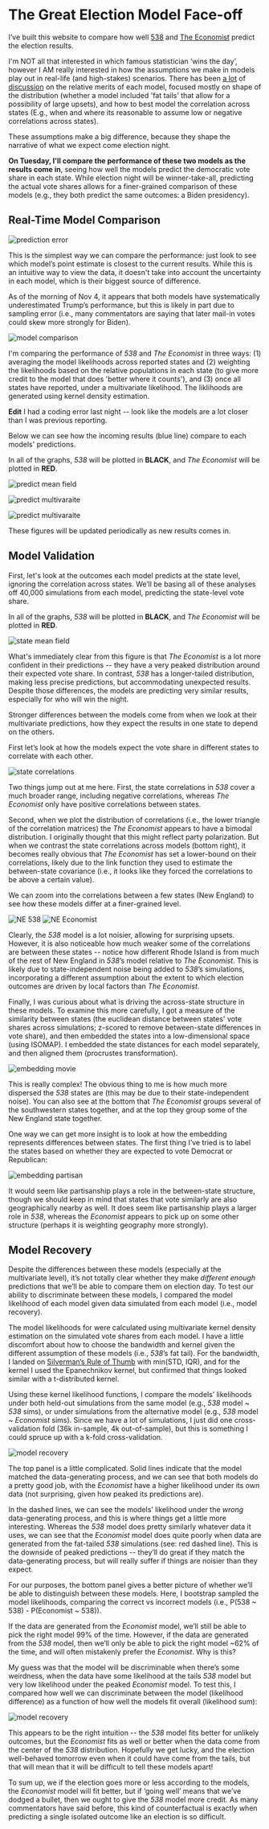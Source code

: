 # The Great Election Model Face-off

I’ve built this website to compare how well [538](https://projects.fivethirtyeight.com/2020-election-forecast) and [The Economist](https://projects.economist.com/us-2020-forecast/president) predict the election results. 

I'm NOT all that interested in which famous statistician ‘wins the day’, however I AM really interested in how the assumptions we make in models play out in real-life (and high-stakes) scenarios. There has been [a lot](https://statmodeling.stat.columbia.edu/2020/11/02/so-whats-with-that-claim-that-biden-has-a-96-chance-of-winning-some-thoughts-with-josh-miller/) of [discussion](https://statmodeling.stat.columbia.edu/2020/10/24/reverse-engineering-the-problematic-tail-behavior-of-the-fivethirtyeight-presidential-election-forecast/) on the relative merits of each model, focused mostly on shape of the distribution (whether a model included 'fat tails' that allow for a possibility of large upsets), and how to best model the correlation across states (E.g., when and where its reasonable to assume low or negative correlations across states). 

These assumptions make a big difference, because they shape the narrative of what we expect come election night.

**On Tuesday, I'll compare the performance of these two models as the results come in**, seeing how well the models predict the democratic vote share in each state. While election night will be winner-take-all, predicting the actual vote shares allows for a finer-grained comparison of these models (e.g., they both predict the same outcomes: a Biden presidency).


Real-Time Model Comparison
------------


![prediction error](/figures/predError.png)

This is the simplest way we can compare the performance: just look to see which model’s point estimate is closest to the current results. While this is an intuitive way to view the data, it doesn't take into account the uncertainty in each model, which is their biggest source of difference.

As of the morning of Nov 4, it appears that both models have systematically underestimated Trump’s performance, but this is likely in part due to sampling error (i.e., many commentators are saying that later mail-in votes could skew more strongly for Biden). 



![model comparison](/figures/modelComparison_2.png)


I'm comparing the performance of *538* and *The Economist* in three ways: (1) averaging the model likelihoods across reported states and (2) weighting the likelihoods based on the relative populations in each state (to give more credit to the model that does 'better where it counts'), and (3) once all states have reported, under a multivariate likelihood. The liklihoods are generated using kernel density estimation.

**Edit** I had a coding error last night -- look like the models are a lot closer than I was previous reporting.


Below we can see how the incoming results (blue line) compare to each models' predictions.

In all of the graphs, *538* will be plotted in **BLACK**, and *The Economist* will be plotted in **RED**.


![predict mean field](/figures/pred_meanfield.png)


![predict multivaraite](/figures/MVcompare_Atl.png)

![predict multivaraite](/figures/MVcompare_SW.png)


These figures will be updated periodically as new results comes in.






Model Validation
------------

First, let's look at the outcomes each model predicts at the state level, ignoring the correlation across states. We’ll be basing all of these analyses off 40,000 simulations from each model, predicting the state-level vote share. 

In all of the graphs, *538* will be plotted in **BLACK**, and *The Economist* will be plotted in **RED**.

![state mean field](/figures/meanfield.png)

What's immediately clear from this figure is that *The Economist* is a lot more confident in their predictions -- they have a very peaked distribution around their expected vote share. In contrast, *538* has a longer-tailed distribution, making less precise predictions, but accommodating unexpected results. Despite those differences, the models are predicting very similar results, especially for who will win the night.

Stronger differences between the models come from when we look at their multivariate predictions, how they expect the results in one state to depend on the others.

First let’s look at how the models expect the vote share in different states to correlate with each other.

![state correlations](/figures/corrplots.png)

Two things jump out at me here. First, the state correlations in *538* cover a much broader range, including negative correlations, whereas *The Economist* only have positive correlations between states. 

Second, when we plot the distribution of correlations (i.e., the lower triangle of the correlation matrices) the *The Economist* appears to have a bimodal distribution. I originally thought that this might reflect party polarization. But when we contrast the state correlations across models (bottom right), it becomes really obvious that *The Economist* has set a lower-bound on their correlations, likely due to the link function they used to estimate the between-state covariance (i.e., it looks like they forced the correlations to be above a certain value).


We can zoom into the correlations between a few states (New England) to see how these models differ at a finer-grained level.

![NE 538](/figures/compareMulti_538.png) 
![NE Economist](/figures/compareMulti_Econ.png)

Clearly, the *538* model is a lot noisier, allowing for surprising upsets. However, it is also noticeable how much weaker some of the correlations are between these states -- notice how different Rhode Island is from much of the rest of New England in *538*’s model relative to *The Economist*. This is likely due to state-independent noise being added to *538*’s simulations, incorporating a different assumption about the extent to which election outcomes are driven by local factors than *The Economist*.

Finally, I was curious about what is driving the across-state structure in these models. To examine this more carefully, I got a measure of the similarity between states (the euclidean distance between states' vote shares across simulations; z-scored to remove between-state differences in vote share), and then embedded the states into a low-dimensional space (using ISOMAP). I embedded the state distances for each model separately, and then aligned them (procrustes transformation).

![embedding movie](/figures/embedVid.gif) 

This is really complex! The obvious thing to me is how much more dispersed the *538* states are (this may be due to their state-independent noise). You can also see at the bottom that *The Economist* groups several of the southwestern states together, and at the top they group some of the New England state together. 

One way we can get more insight is to look at how the embedding represents differences between states. The first thing I’ve tried is to label the states based on whether they are expected to vote Democrat or Republican:

![embedding partisan](/figures/embed.png) 

It would seem like partisanship plays a role in the between-state structure, though we should keep in mind that states that vote similarly are also geographically nearby as well. It does seem like partisanship plays a larger role in *538*, whereas the *Economist* appears to pick up on some other structure (perhaps it is weighting geography more strongly). 



Model Recovery
--------------

Despite the differences between these models (especially at the multivariate level), it’s not totally clear whether they make *different enough* predictions that we’ll be able to compare them on election day. To test our ability to discriminate between these models, I compared the model likelihood of each model given data simulated from each model (i.e., model recovery). 

The model likelihoods for were calculated using multivariate kernel density estimation on the simulated vote shares from each model. I have a little discomfort about how to choose the bandwidth and kernel given the different assumption of these models (i.e., *538*’s fat tail). For the bandwidth, I landed on [Silverman’s Rule of Thumb](https://en.wikipedia.org/wiki/Kernel_density_estimation#A_rule-of-thumb_bandwidth_estimator) with min(STD, IQR), and for the kernel I used the Epanechnikov kernel, but confirmed that things looked similar with a t-distributed kernel.

Using these kernel likelihood functions, I compare the models’ likelihoods under both held-out simulations from the same model (e.g., *538* model ~ *538* sims), or under simulations from the alternative model (e.g., *538* model ~ *Economist* sims). Since we have a lot of simulations, I just did one cross-validation fold (36k in-sample, 4k out-of-sample), but this is something I could spruce up with a k-fold cross-validation.


 ![model recovery](/figures/modelRecovery.png)

The top panel is a little complicated. Solid lines indicate that the model matched the data-generating process, and we can see that both models do a pretty good job, with the *Economist* have a higher likelihood under its own data (not surprising, given how peaked its predictions are). 

In the dashed lines, we can see the models’ likelihood under the *wrong* data-generating process, and this is where things get a little more interesting. Whereas the *538* model does pretty similarly whatever data it uses, we can see that the *Economist* model does quite poorly when data are generated from the fat-tailed *538* simulations (see: red dashed line). This is the downside of peaked predictions -- they’ll do great if they match the data-generating process, but will really suffer if things are noisier than they expect.

For our purposes, the bottom panel gives a better picture of whether we’ll be able to distinguish between these models. Here, I bootstrap sampled the model likelihoods, comparing the correct vs incorrect models (i.e., P(538 ~ 538) - P(Economist ~ 538)). 

If the data are generated from the *Economist* model, we’ll still be able to pick the right model 99% of the time. However, if the data are generated from the *538* model, then we’ll only be able to pick the right model ~62% of the time, and will often mistakenly prefer the *Economist*. Why is this?

My guess was that the model will be discriminable when there’s some weirdness, when the data have some likelihood at the tails *538* model but very low likelihood under the peaked *Economist* model. To test this, I compared how well we can discriminate between the model (likelihood difference) as a function of how well the models fit overall (likelihood sum):


 ![model recovery](/figures/modelLikSum.png)

This appears to be the right intuition -- the *538* model fits better for unlikely outcomes, but the *Economist* fits as well or better when the data come from the center of the *538* distribution. Hopefully we get lucky, and the election well-behaved tomorrow even when it could have come from the tails, but that will mean that it will be difficult to tell these models apart!

To sum up, we if the election goes more or less according to the models, the *Economist* model will fit better, but if ‘going well’ means that we’ve dodged a bullet, then we ought to give the *538* model more credit. As many commentators have said before, this kind of counterfactual is exactly when predicting a single isolated outcome like an election is so difficult. 








